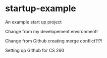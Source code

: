 # startup-example
An example start up project

Change from my developement environment!


Change from Github creating merge conflict?!?!


Setting up Github for CS 260
